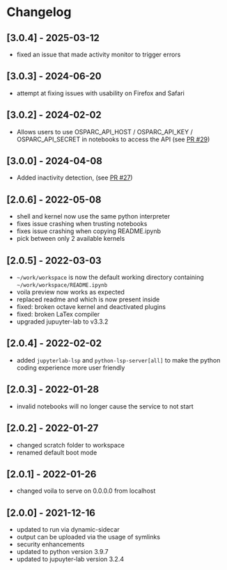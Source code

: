 # Changelog

## [3.0.4] - 2025-03-12
- fixed an issue that made activity monitor to trigger errors

## [3.0.3] - 2024-06-20
- attempt at fixing issues with usability on Firefox and Safari

## [3.0.2] - 2024-02-02
- Allows users to use OSPARC_API_HOST / OSPARC_API_KEY / OSPARC_API_SECRET in notebooks to access the API (see [PR #29](https://github.com/ITISFoundation/jupyter-math/pull/29))
  
## [3.0.0] - 2024-04-08
- Added inactivity detection, (see [PR #27](https://github.com/ITISFoundation/jupyter-math/pull/27))

## [2.0.6] - 2022-05-08
- shell and kernel now use the same python interpreter
- fixes issue crashing when trusting notebooks
- fixes issue crashing when copying README.ipynb
- pick between only 2 available kernels

## [2.0.5] - 2022-03-03
- `~/work/workspace` is now the default working directory containing `~/work/workspace/README.ipynb`
- voila preview now works as expected
- replaced readme and which is now present inside 
- fixed: broken octave kernel and deactivated plugins
- fixed: broken LaTex compiler
- upgraded jupuyter-lab to v3.3.2

## [2.0.4] - 2022-02-02
- added `jupyterlab-lsp` and `python-lsp-server[all]` to make the python coding experience more user friendly

## [2.0.3] - 2022-01-28

- invalid notebooks will no longer cause the service to not start

## [2.0.2] - 2022-01-27

- changed scratch folder to workspace
- renamed default boot mode


## [2.0.1] - 2022-01-26

- changed voila to serve on 0.0.0.0 from localhost

## [2.0.0] - 2021-12-16

- updated to run via dynamic-sidecar
- output can be uploaded via the usage of symlinks
- security enhancements
- updated to python version 3.9.7
- updated to jupuyter-lab version 3.2.4
